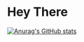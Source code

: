 # Hey There

[![Anurag's GitHub stats](https://github-readme-stats.vercel.app/api?username=IAmHosseinkhah)](https://github.com/anuraghazra/github-readme-stats)
